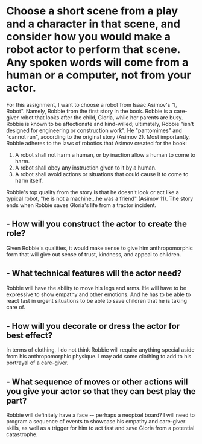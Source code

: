 # Choose a short scene from a play and a character in that scene, and consider how you would make a robot actor to perform that scene. Any spoken words will come from a human or a computer, not from your actor.

For this assignment, I want to choose a robot from Isaac Asimov's "I, Robot". Namely, Robbie from the first story in the book. Robbie is a care-giver robot that looks after the child, Gloria, while her parents are busy. Robbie is known to be affectionate and kind-willed; ultimately, Robbie "isn't designed for engineering or construction work". He "pantomimes" and "cannot run", according to the original story (Asimov 2). Most importantly, Robbie adheres to the laws of robotics that Asimov created for the book:
1.  A robot shall not harm a human, or by inaction allow a human to come to harm.
2.  A robot shall obey any instruction given to it by a human.
3.  A robot shall avoid actions or situations that could cause it to come to harm itself.

Robbie's top quality from the story is that he doesn't look or act like a typical robot, "he is not a machine...he was a friend" (Asimov 11). The story ends when Robbie saves Gloria's life from a tractor incident. 

## - How will you construct the actor to create the role?

Given Robbie's qualities, it would make sense to give him anthropomorphic form that will give out sense of trust, kindness, and appeal to children.

## - What technical features will the actor need?

Robbie will have the ability to move his legs and arms. He will have to be expressive to show empathy and other emotions. And he has to be able to react fast in urgent situations to be able to save children that he is taking care of.

## - How will you decorate or dress the actor for best effect?

In terms of clothing, I do not think Robbie will require anything special aside from his anthropomorphic physique. I may add some clothing to add to his portrayal of a care-giver.

## - What sequence of moves or other actions will you give your actor so that they can best play the part?

Robbie will definitely have a face -- perhaps a neopixel board? I will need to program a sequence of events to showcase his empathy and care-giver skills, as well as a trigger for him to act fast and save Gloria from a potential catastrophe.
